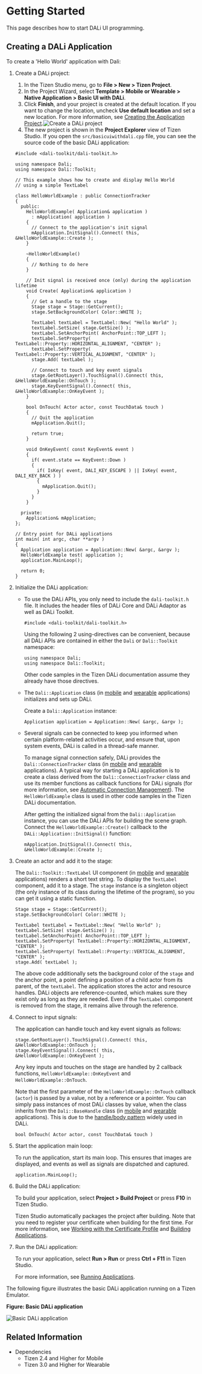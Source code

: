 # Getting Started


This page describes how to start DALi UI programming.

## Creating a DALi Application

To create a 'Hello World' application with Dali:

1. Create a DALi project:

   1. In the Tizen Studio menu, go to **File > New > Tizen Project**.
   2. In the Project Wizard, select **Template > Mobile or Wearable > Native Application > Basic UI with DALi**.
   3. Click **Finish**, and your project is created at the default location. If you want to change the location, uncheck **Use default location** and set a new location. For more information, see [Creating the Application Project](../../../tutorials/process/app-dev-process.md#creating).![Create a DALi project](./media/tizen_project_dali.png)
   4. The new project is shown in the **Project Explorer** view of Tizen Studio. If you open the `src/basicuiwithdali.cpp` file, you can see the source code of the basic DALi application:

    ```
    #include <dali-toolkit/dali-toolkit.h>

    using namespace Dali;
    using namespace Dali::Toolkit;

    // This example shows how to create and display Hello World
    // using a simple TextLabel

    class HelloWorldExample : public ConnectionTracker
    {
      public:
        HelloWorldExample( Application& application )
          : mApplication( application )
        {
          // Connect to the application's init signal
          mApplication.InitSignal().Connect( this, &HelloWorldExample::Create );
        }

        ~HelloWorldExample()
        {
          // Nothing to do here
        }

        // Init signal is received once (only) during the application lifetime
        void Create( Application& application )
        {
          // Get a handle to the stage
          Stage stage = Stage::GetCurrent();
          stage.SetBackgroundColor( Color::WHITE );

          TextLabel textLabel = TextLabel::New( "Hello World" );
          textLabel.SetSize( stage.GetSize() );
          textLabel.SetAnchorPoint( AnchorPoint::TOP_LEFT );
          textLabel.SetProperty( TextLabel::Property::HORIZONTAL_ALIGNMENT, "CENTER" );
          textLabel.SetProperty( TextLabel::Property::VERTICAL_ALIGNMENT, "CENTER" );
          stage.Add( textLabel );

          // Connect to touch and key event signals
          stage.GetRootLayer().TouchSignal().Connect( this, &HelloWorldExample::OnTouch );
          stage.KeyEventSignal().Connect( this, &HelloWorldExample::OnKeyEvent );
        }

        bool OnTouch( Actor actor, const TouchData& touch )
        {
          // Quit the application
          mApplication.Quit();

          return true;
        }

        void OnKeyEvent( const KeyEvent& event )
        {
          if( event.state == KeyEvent::Down )
          {
            if( IsKey( event, DALI_KEY_ESCAPE ) || IsKey( event, DALI_KEY_BACK ) )
            {
              mApplication.Quit();
            }
          }
        }

      private:
        Application& mApplication;
    };

    // Entry point for DALi applications
    int main( int argc, char **argv )
    {
      Application application = Application::New( &argc, &argv );
      HelloWorldExample test( application );
      application.MainLoop();

      return 0;
    }
    ```

2. Initialize the DALi application:

   - To use the DALi APIs, you only need to include the `dali-toolkit.h` file. It includes the header files of DALi Core and DALi Adaptor as well as DALi Toolkit.

     ```
     #include <dali-toolkit/dali-toolkit.h>
     ```

     Using the following 2 using-directives can be convenient, because all DALi APIs are contained in either the `Dali` or `Dali::Toolkit` namespace:

     ```
     using namespace Dali;
     using namespace Dali::Toolkit;
     ```

     Other code samples in the Tizen DALi documentation assume they already have those directives.

   - The `Dali::Application` class (in [mobile](../../../api/mobile/latest/classDali_1_1Application.html) and [wearable](../../../api/wearable/latest/classDali_1_1Application.html) applications) initializes and sets up DALi.

     Create a `Dali::Application` instance:

     ```
     Application application = Application::New( &argc, &argv );
     ```

   - Several signals can be connected to keep you informed when certain platform-related activities occur, and ensure that, upon system events, DALi is called in a thread-safe manner.

     To manage signal connection safely, DALi provides the `Dali::ConnectionTracker` class (in [mobile](../../../api/mobile/latest/classDali_1_1ConnectionTracker.html) and [wearable](../../../api/wearable/latest/classDali_1_1ConnectionTracker.html) applications). A typical way for starting a DALi application is to create a class derived from the `Dali::ConnectionTracker` class and use its member functions as callback functions for DALi signals (for more information, see [Automatic Connection Management](event-handling.md#automatic-connection-management)). The `HelloWorldExample` class is used in other code samples in the Tizen DALi documentation.

     After getting the initialized signal from the `Dali::Application` instance, you can use the DALi APIs for building the scene graph. Connect the `HelloWorldExample::Create()` callback to the `DALi::Application::InitSignal()` function:

     ```
     mApplication.InitSignal().Connect( this, &HelloWorldExample::Create );
     ```

3. Create an actor and add it to the stage:

   The `Dali::Toolkit::TextLabel` UI component (in [mobile](../../../api/mobile/latest/classDali_1_1Toolkit_1_1TextLabel.html) and [wearable](../../../api/wearable/latest/classDali_1_1Toolkit_1_1TextLabel.html) applications) renders a short text string. To display the `TextLabel` component, add it to a stage. The `stage` instance is a singleton object (the only instance of its class during the lifetime of the program), so you can get it using a static function.

   ```
   Stage stage = Stage::GetCurrent();
   stage.SetBackgroundColor( Color::WHITE );

   TextLabel textLabel = TextLabel::New( "Hello World" );
   textLabel.SetSize( stage.GetSize() );
   textLabel.SetAnchorPoint( AnchorPoint::TOP_LEFT );
   textLabel.SetProperty( TextLabel::Property::HORIZONTAL_ALIGNMENT, "CENTER" );
   textLabel.SetProperty( TextLabel::Property::VERTICAL_ALIGNMENT, "CENTER" );
   stage.Add( textLabel );
   ```

   The above code additionally sets the background color of the `stage` and the anchor point, a point defining a position of a child actor from its parent, of the `textLabel`. The application stores the actor and resource handles. DALi objects are reference-counted, which makes sure they exist only as long as they are needed. Even if the `TextLabel` component is removed from the stage, it remains alive through the reference.

4. Connect to input signals:

   The application can handle touch and key event signals as follows:

   ```
   stage.GetRootLayer().TouchSignal().Connect( this, &HelloWorldExample::OnTouch );
   stage.KeyEventSignal().Connect( this, &HelloWorldExample::OnKeyEvent );
   ```

   Any key inputs and touches on the stage are handled by 2 callback functions, `HelloWorldExample::OnKeyEvent` and `HelloWorldExample::OnTouch`.

   Note that the first parameter of the `HelloWorldExample::OnTouch` callback (`actor`) is passed by a value, not by a reference or a pointer. You can simply pass instances of most DALi classes by value, when the class inherits from the `Dali::BaseHandle` class (in [mobile](../../../api/mobile/latest/classDali_1_1BaseHandle.html) and [wearable](../../../api/wearable/latest/classDali_1_1BaseHandle.html) applications). This is due to the [handle/body pattern](handle.md) widely used in DALi.

   ```
   bool OnTouch( Actor actor, const TouchData& touch )
   ```

5. Start the application main loop:

   To run the application, start its main loop. This ensures that images are displayed, and events as well as signals are dispatched and captured.

   ```
   application.MainLoop();
   ```

6. Build the DALi application:

   To build your application, select **Project > Build Project** or press **F10** in Tizen Studio.

   Tizen Studio automatically packages the project after building. Note that you need to register your certificate when building for the first time. For more information, see [Working with the Certificate Profile](../../../../tizen-studio/common-tools/certificate-registration.md) and [Building Applications](../../../tutorials/process/building-app.md).

7. Run the DALi application:

   To run your application, select **Run > Run** or press **Ctrl + F11** in Tizen Studio.

   For more information, see [Running Applications](../../../tutorials/process/running-app.md).

The following figure illustrates the basic DALi application running on a Tizen Emulator.

**Figure: Basic DALi application**

![Basic DALi application](./media/hello_world_dali.png)

## Related Information
- Dependencies
  - Tizen 2.4 and Higher for Mobile
  - Tizen 3.0 and Higher for Wearable
